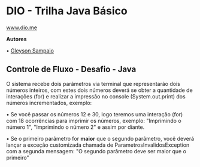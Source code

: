 # DIO - Trilha Java Básico
www.dio.me


**Autores**

• [Gleyson Sampaio](https://github.com/digitalinnovationone/trilha-java-basico/tree/main/desafios/controle-fluxo/)


## Controle de Fluxo - Desafio - Java
O sistema recebe dois parâmetros via terminal que representarão dois números inteiros, com estes dois números deverá se obter a quantidade de interações (for) e realizar a impressão no console (System.out.print) dos números incrementados, exemplo:

• Se você passar os números 12 e 30, logo teremos uma interação (for) com 18 ocorrências para imprimir os números, exemplo: "Imprimindo o número 1", "Imprimindo o número 2" e assim por diante.

• Se o primeiro parâmetro for **maior** que o segundo parâmetro, você deverá lançar a exceção customizada chamada de ParametrosInvalidosException com a segunda mensagem: "O segundo parâmetro deve ser maior que o primeiro"
